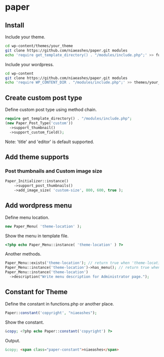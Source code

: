# paper

## Install

Include your theme.

```bash
cd wp-content/themes/your_theme
git clone https://github.com/niaeashes/paper.git modules
echo 'require get_template_directory() . "/modules/include.php";' >> functions.php
```

Include your wordpress.

```bash
cd wp-content
git clone https://github.com/niaeashes/paper.git modules
echo 'require WP_CONTENT_DIR . "/modules/include.php";' >> themes/your_theme/functions.php
```

## Create custom post type

Define custom post type using method chain.

```php
require get_template_directory() . "/modules/include.php";
(new Paper_Post_Type('custom'))
  ->support_thumbnail()
  ->support_custom_field();
```

Note: 'title' and 'editor' is default supported.

## Add theme supports

### Post thumbnails and Custom image size

```php
Paper_Initializer::instance()
	->support_post_thumbnails()
	->add_image_size( 'custom-size', 800, 600, true );
```

## Add wordpress menu

Define menu location.

```php
new Paper_Menu( 'theme-location' );
```

Show the menu in template file.

```php
<?php echo Paper_Menu::instance( 'theme-location' ) ?>
```

Another methods.

```php
Paper_Menu::exists('theme-location'); // return true when 'theme-location' menu is defined, but false in not defined.
Paper_Menu::instance('theme-location')->has_menu(); // return true when menu is defined on administrator screen.
Paper_Menu::instance('theme-location')
  ->description("Write menu description for Administrator page.");
```

## Constant for Theme

Define the constant in functions.php or another place.

```php
Paper::constant('copyright', "niaeashes");
```

Show the constant.

```php
&copy; <?php echo Paper::constant('copyright') ?>
```

Output.

```html
&copy; <span class="paper-constant">niaeashes</span>
```

